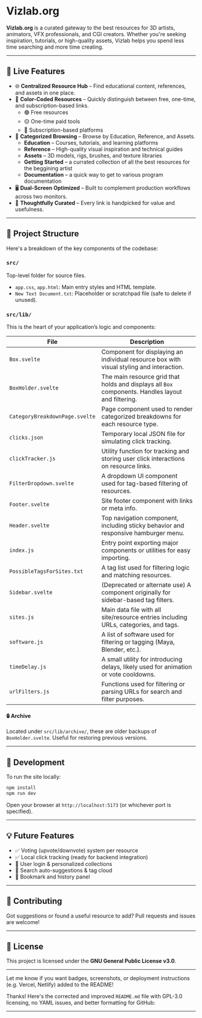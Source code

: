 # Vizlab.org

**Vizlab.org** is a curated gateway to the best resources for 3D artists, animators, VFX professionals, and CGI creators. Whether you're seeking inspiration, tutorials, or high-quality assets, Vizlab helps you spend less time searching and more time creating.

---

## 🚀 Live Features

- 🌐 **Centralized Resource Hub** – Find educational content, references, and assets in one place.
- 🎨 **Color-Coded Resources** – Quickly distinguish between free, one-time, and subscription-based links.
  - 🟢 Free resources
  - 🟡 One-time paid tools
  - 🔴 Subscription-based platforms
- 📁 **Categorized Browsing** – Browse by Education, Reference, and Assets.
  - **Education** – Courses, tutorials, and learning platforms
  - **Reference** – High-quality visual inspiration and technical guides
  - **Assets** – 3D models, rigs, brushes, and texture libraries
  - **Getting Started** – a currated collection of all the best resources for the beggining artist
  - **Documentation** – a quick way to get to various program documentation
- 🖥️ **Dual-Screen Optimized** – Built to complement production workflows across two monitors.
- 🧠 **Thoughtfully Curated** – Every link is handpicked for value and usefulness.

---

## 📁 Project Structure

Here's a breakdown of the key components of the codebase:

### `src/`
Top-level folder for source files.

- `app.css`, `app.html`: Main entry styles and HTML template.
- `New Text Document.txt`: Placeholder or scratchpad file (safe to delete if unused).

### `src/lib/`
This is the heart of your application’s logic and components:

| File | Description |
|------|-------------|
| `Box.svelte` | Component for displaying an individual resource box with visual styling and interaction. |
| `BoxHolder.svelte` | The main resource grid that holds and displays all `Box` components. Handles layout and filtering. |
| `CategoryBreakdownPage.svelte` | Page component used to render categorized breakdowns for each resource type. |
| `clicks.json` | Temporary local JSON file for simulating click tracking. |
| `clickTracker.js` | Utility function for tracking and storing user click interactions on resource links. |
| `FilterDropdown.svelte` | A dropdown UI component used for tag-based filtering of resources. |
| `Footer.svelte` | Site footer component with links or meta info. |
| `Header.svelte` | Top navigation component, including sticky behavior and responsive hamburger menu. |
| `index.js` | Entry point exporting major components or utilities for easy importing. |
| `PossibleTagsForSites.txt` | A tag list used for filtering logic and matching resources. |
| `Sidebar.svelte` | (Deprecated or alternate use) A component originally for sidebar-based tag filters. |
| `sites.js` | Main data file with all site/resource entries including URLs, categories, and tags. |
| `software.js` | A list of software used for filtering or tagging (Maya, Blender, etc.). |
| `timeDelay.js` | A small utility for introducing delays, likely used for animation or vote cooldowns. |
| `urlFilters.js` | Functions used for filtering or parsing URLs for search and filter purposes. |

#### 🔒 Archive
Located under `src/lib/archive/`, these are older backups of `BoxHolder.svelte`. Useful for restoring previous versions.

---

## 🔧 Development

To run the site locally:

```bash
npm install
npm run dev
```

Open your browser at `http://localhost:5173` (or whichever port is specified).

---

## 💡 Future Features

- ✅ Voting (upvote/downvote) system per resource
- ✅ Local click tracking (ready for backend integration)
- 🚧 User login & personalized collections
- 🚧 Search auto-suggestions & tag cloud
- 🚧 Bookmark and history panel

---

## 🤝 Contributing

Got suggestions or found a useful resource to add? Pull requests and issues are welcome!

---

## 📜 License

This project is licensed under the **GNU General Public License v3.0**.

---

Let me know if you want badges, screenshots, or deployment instructions (e.g. Vercel, Netlify) added to the README!
















Thanks! Here's the corrected and improved `README.md` file with GPL-3.0 licensing, no YAML issues, and better formatting for GitHub:

---